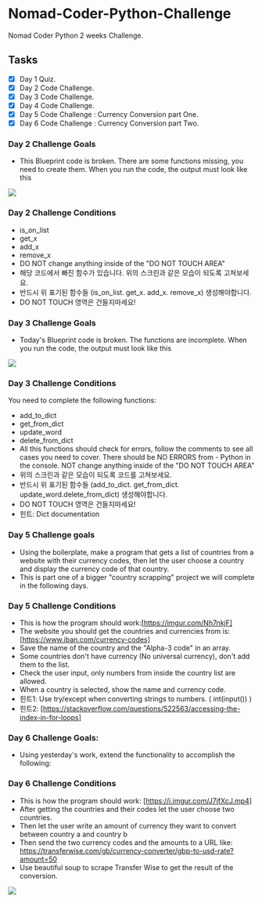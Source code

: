 # Nomad-Coder-Python-Challenge

Nomad Coder Python 2 weeks Challenge.

## Tasks

- [x] Day 1 Quiz.
- [x] Day 2 Code Challenge.
- [x] Day 3 Code Challenge.
- [x] Day 4 Code Challenge.
- [x] Day 5 Code Challenge : Currency Conversion part One.
- [x] Day 6 Code Challenge : Currency Conversion part Two.

### Day 2 Challenge Goals

- This Blueprint code is broken. There are some functions missing, you need to create them. When you run the code, the output must look like this

<img src="https://nomad-coders-assets.s3.amazonaws.com/media/public/django-summernote/2020-04-13/b23ef8d3-eab8-412d-bd66-ea6062ce2b6f.png">

### Day 2 Challenge Conditions

- is_on_list
- get_x
- add_x
- remove_x
- DO NOT change anything inside of the "DO NOT TOUCH AREA"
- 해당 코드에서 빠진 함수가 있습니다. 위의 스크린과 같은 모습이 되도록 고쳐보세요.
- 반드시 위 표기된 함수들 (is_on_list. get_x. add_x. remove_x) 생성해야합니다.
- DO NOT TOUCH 영역은 건들지마세요!

### Day 3 Challenge Goals

- Today's Blueprint code is broken. The functions are incomplete. When you run the code, the output must look like this

<img src="https://nomad-coders-assets.s3.amazonaws.com/media/public/django-summernote/2020-04-14/3f3c2ef1-5eaa-4a94-b913-f10a9c862224.png">

### Day 3 Challenge Conditions

You need to complete the following functions:

- add_to_dict
- get_from_dict
- update_word
- delete_from_dict
- All this functions should check for errors, follow the comments to see all cases you need to cover. There should be NO ERRORS from - Python in the console. NOT change anything inside of the "DO NOT TOUCH AREA"
- 위의 스크린과 같은 모습이 되도록 코드를 고쳐보세요.
- 반드시 위 표기된 함수들 (add_to_dict. get_from_dict. update_word.delete_from_dict) 생성해야합니다.
- DO NOT TOUCH 영역은 건들지마세요!
- 힌트: Dict documentation

### Day 5 Challenge goals

- Using the boilerplate, make a program that gets a list of countries from a website with their currency codes, then let the user choose a country and display the currency code of that country.
- This is part one of a bigger "country scrapping" project we will complete in the following days.

### Day 5 Challenge Conditions

- This is how the program should work:[https://imgur.com/Nh7nkjF]
- The website you should get the countries and currencies from is:[https://www.iban.com/currency-codes]
- Save the name of the country and the "Alpha-3 code" in an array.
- Some countries don't have currency (No universal currency), don't add them to the list.
- Check the user input, only numbers from inside the country list are allowed.
- When a country is selected, show the name and currency code.
- 힌트1: Use try/except when converting strings to numbers. ( int(input()) )
- 힌트2: [https://stackoverflow.com/questions/522563/accessing-the-index-in-for-loops]

### Day 6 Challenge Goals:

- Using yesterday's work, extend the functionality to accomplish the following:

### Day 6 Challenge Conditions

- This is how the program should work: [https://i.imgur.com/J7jfXcJ.mp4]
- After getting the countries and their codes let the user choose two countries.
- Then let the user write an amount of currency they want to convert between country a and country b
- Then send the two currency codes and the amounts to a URL like: https://transferwise.com/gb/currency-converter/gbp-to-usd-rate?amount=50
- Use beautiful soup to scrape Transfer Wise to get the result of the conversion.

<img src="https://i.imgur.com/MbpdgXA.png">
